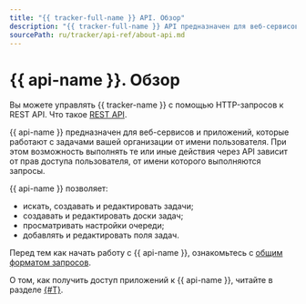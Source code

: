```yaml
---
title: "{{ tracker-full-name }} API. Обзор"
description: "{{ tracker-full-name }} API предназначен для веб-сервисов и приложений, которые работают с задачами вашей организации от имени пользователя. При этом возможность выполнять те или иные действия через API зависит от прав доступа пользователя, от имени которого выполняются запросы. Вы можете управлять {{ tracker-name }} с помощью HTTP-запросов к REST API."
sourcePath: ru/tracker/api-ref/about-api.md
---
```


# {{ api-name }}. Обзор

Вы можете управлять {{ tracker-name }} с помощью HTTP-запросов к REST API. Что такое [REST API](../glossary/rest-api.md).

{{ api-name }} предназначен для веб-сервисов и приложений, которые работают с задачами вашей организации от имени пользователя. При этом возможность выполнять те или иные действия через API зависит от прав доступа пользователя, от имени которого выполняются запросы.

{{ api-name }} позволяет:

- искать, создавать и редактировать задачи;
- создавать и редактировать доски задач;
- просматривать настройки очереди;
- добавлять и редактировать поля задач.

Перед тем как начать работу с {{ api-name }}, ознакомьтесь с [общим форматом запросов](common-format.md). 

О том, как получить доступ приложений к {{ api-name }}, читайте в разделе [{#T}](concepts/access.md).